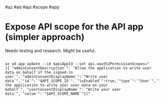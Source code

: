 
#az #ad #api #scope #app
# Expose API scope for the API app (simpler approach)

Needs testing and research.  Might be useful.
```

az ad app update --id $apiAppId --set api.oauth2PermissionScopes="[{`"adminConsentDescription`":`"Allow the application to write user data on behalf of the signed-in user`",`"adminConsentDisplayName`":`"Write user data`",`"id`":`"$API_SCOPE_ID`",`"isEnabled`":true,`"type`":`"User`",`"userConsentDescription`":`"Allow the application to write your user data on your behalf`",`"userConsentDisplayName`":`"Write your user data`",`"value`":`"$API_SCOPE_NAME`"}]"

```
